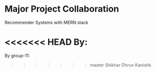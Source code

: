 # Major Project Collaboration

Recommender Systems with MERN stack

<<<<<<< HEAD
By: 
=======
By group-11: 
>>>>>>> master
Shikhar 
Dhruv 
Kanishk

